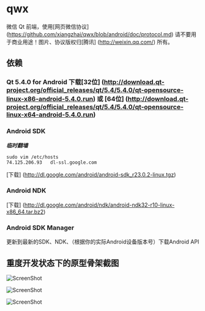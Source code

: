 qwx
===

微信 Qt 前端，使用[网页微信协议] (https://github.com/xiangzhai/qwx/blob/android/doc/protocol.md) 请不要用于商业用途！图片、协议版权归[腾讯] (http://weixin.qq.com/) 所有。


## 依赖

### Qt 5.4.0 for Android 下载[32位] (http://download.qt-project.org/official_releases/qt/5.4/5.4.0/qt-opensource-linux-x86-android-5.4.0.run) 或 [64位] (http://download.qt-project.org/official_releases/qt/5.4/5.4.0/qt-opensource-linux-x64-android-5.4.0.run)


### Android SDK 

***临时翻墙***
```
sudo vim /etc/hosts
74.125.206.93   dl-ssl.google.com
```

[下载] (http://dl.google.com/android/android-sdk_r23.0.2-linux.tgz)


### Android NDK 

[下载] (http://dl.google.com/android/ndk/android-ndk32-r10-linux-x86_64.tar.bz2)


### Android SDK Manager

更新到最新的SDK、NDK、（根据你的实际Android设备版本号）下载Android API


## 重度开发状态下的原型骨架截图

![ScreenShot](https://raw.github.com/xiangzhai/qwx/android/doc/qrcode.jpg)

![ScreenShot](https://raw.github.com/xiangzhai/qwx/android/doc/chat.jpg)

![ScreenShot](https://raw.github.com/xiangzhai/qwx/android/doc/wechat.jpg)
